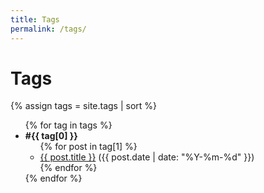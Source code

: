 ```yaml
---
title: Tags
permalink: /tags/
---
```

<h1>Tags</h1>
{% assign tags = site.tags | sort %}
<ul>
  {% for tag in tags %}
    <li id="{{ tag[0] }}"><strong>#{{ tag[0] }}</strong>
      <ul>
        {% for post in tag[1] %}
          <li><a href="{{ post.url | relative_url }}">{{ post.title }}</a> <span class="muted">({{ post.date | date: "%Y-%m-%d" }})</span></li>
        {% endfor %}
      </ul>
    </li>
  {% endfor %}
</ul>
